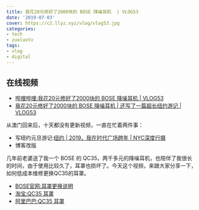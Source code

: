 ```yaml
---
title: 我花20元修好了2000块的 BOSE 降噪耳机  | VLOG53
date: '2019-07-03'
cover: https://c2.llyz.xyz/vlog/vlog53.jpg
categories:
- tech
- zuoluotv
tags:
- vlog
- digital
---
```


## 在线视频

- [哔哩哔哩:我花20元修好了2000块的 BOSE 降噪耳机 | VLOG53](https://zuoluo.tv/vlog-53)
- [我花20元修好了2000块的 BOSE 降噪耳机 | 还写了一篇超长纽约游记 | VLOG53](https://www.youtube.com/watch?v=7v20TkWWuEI)

从澳门回来后，十天都没有更新视频，一直在忙着两件事：

- 写纽约元旦游记:[纽约 | 2019，我在时代广场跨年 | NYC深度行摄](<https://luolei.org/new-york-2019>)
- 博客改版

几年前老婆送了我一个 BOSE 的 QC35，两千多元的降噪耳机，也陪伴了我很长的时间，由于使用比较久了，耳罩也损坏了。今天这个视频，来跟大家分享一下，如何低成本维修更换QC35的耳罩。

- [BOSE官网:耳罩更换](https://www.bose.cn/zh_cn/support/article/ear-cushion-replacement-qc25.html)[说明](https://www.bose.cn/zh_cn/support/article/ear-cushion-replacement-qc25.html)
- [淘宝:QC35 耳罩](https://zuoluo.tv/bose-qc35-earcover)
- [阿里巴巴:QC35 耳罩](https://zuoluo.tv/bose-qc35-earcover-1688)
